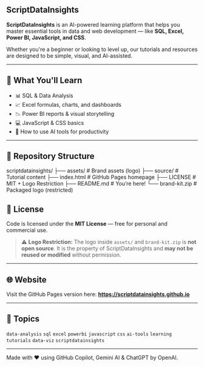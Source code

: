 ## ScriptDataInsights

**ScriptDataInsights** is an AI-powered learning platform that helps you master essential tools in data and web development — like **SQL, Excel, Power BI, JavaScript, and CSS**.

Whether you're a beginner or looking to level up, our tutorials and resources are designed to be simple, visual, and AI-assisted.

---

## 🚀 What You'll Learn

- 📊 SQL & Data Analysis  
- 📈 Excel formulas, charts, and dashboards  
- 📉 Power BI reports & visual storytelling  
- 💻 JavaScript & CSS basics  
- 🧠 How to use AI tools for productivity  

---

## 📂 Repository Structure

scriptdatainsights/
├── assets/                  # Brand assets (logo)
├── source/                  # Tutorial content
├── index.html               # GitHub Pages homepage
├── LICENSE                  # MIT + Logo Restriction
├── README.md                # You’re here!
└── brand-kit.zip            # Packaged logo (restricted)



## 📄 License

Code is licensed under the **MIT License** — free for personal and commercial use.

> ⚠️ **Logo Restriction:**
> The logo inside `assets/` and `brand-kit.zip` is **not open source**. It is the property of ScriptDataInsights and **may not be reused or modified** without permission.

---

## 🌐 Website

Visit the GitHub Pages version here:
**https://scriptdatainsights.github.io**

---

## 📌 Topics

`data-analysis` `sql` `excel` `powerbi` `javascript` `css` `ai-tools` `learning` `tutorials` `data-viz` `scriptdatainsights`

---

Made with ❤️ using GitHub Copilot, Gemini AI & ChatGPT by OpenAI.

```
